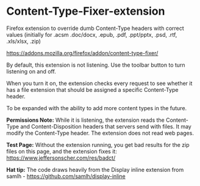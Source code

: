 # Content-Type-Fixer-extension
Firefox extension to override dumb Content-Type headers with correct values (initially for .acsm .doc/docx, .epub, .pdf, .ppt/pptx, .psd, .rtf, .xls/xlsx, .zip)

https://addons.mozilla.org/firefox/addon/content-type-fixer/

By default, this extension is not listening. Use the toolbar button to turn listening on and off.

When you turn it on, the extension checks every request to see whether it has a file extension that should be assigned a specific Content-Type header.

To be expanded with the ability to add more content types in the future.

**Permissions Note:** While it is listening, the extension reads the Content-Type and Content-Disposition headers that servers send with files. It may modify the Content-Type header. The extension does not read web pages.

**Test Page:** Without the extension running, you get bad results for the zip files on this page, and the extension fixes it: https://www.jeffersonscher.com/res/badct/

**Hat tip:** The code draws heavily from the Display inline extension from samlh - https://github.com/samlh/display-inline
